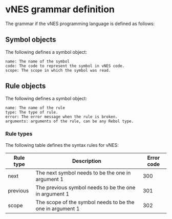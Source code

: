 # vNES grammar definition
The grammar if the vNES programming language is defined as follows:

## Symbol objects
The following defines a symbol object:
 ````
 name: The name of the symbol
 code: The code to represent the symbol in vNES code.
 scope: The scope in which the symbol was read.
 ````
 ## Rule objects
 The following defines a symbol object:
````
name: The name of the rule
type: The type of rule.
error: The error message when the rule is broken.
arguments: arguments of the rule, can be any Rebol type.
````
### Rule types
The following table defines the syntax rules for vNES:

| Rule type | Description                                                | Error code  |
| ----------|------------------------------------------------------------| ------------|
| next      | The next symbol needs to be the one in argument 1          | 300         |
| previous  | The previous symbol needs to be the one in argument 1      | 301         |
| scope     | The scope of the symbol needs to be the one in argument 1  | 302         |
